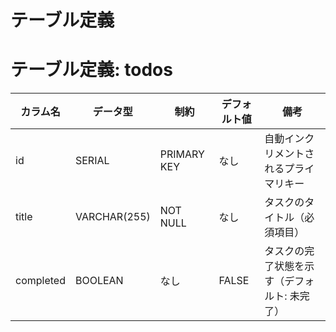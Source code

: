 # テーブル定義

# テーブル定義: todos

| カラム名      | データ型         | 制約          | デフォルト値 | 備考                      |
|-----------|--------------|-------------|--------|-------------------------|
| id        | SERIAL       | PRIMARY KEY | なし     | 自動インクリメントされるプライマリキー     |
| title     | VARCHAR(255) | NOT NULL    | なし     | タスクのタイトル（必須項目）          |
| completed | BOOLEAN      | なし          | FALSE  | タスクの完了状態を示す（デフォルト: 未完了） |